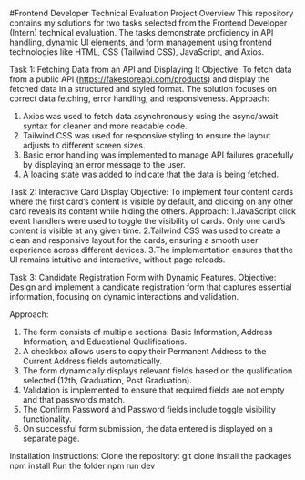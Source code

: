 #Frontend Developer Technical Evaluation
Project Overview
This repository contains my solutions for two tasks selected from the Frontend Developer (Intern) technical evaluation. The tasks demonstrate proficiency in API handling, dynamic UI elements, and form management using frontend technologies like HTML, CSS (Tailwind CSS), JavaScript, and Axios.

Task 1: Fetching Data from an API and Displaying It
Objective:
To fetch data from a public API (https://fakestoreapi.com/products) and display the fetched data in a structured and styled format. The solution focuses on correct data fetching, error handling, and responsiveness.
Approach:
1. Axios was used to fetch data asynchronously using the async/await syntax for cleaner and more readable code.
2. Tailwind CSS was used for responsive styling to ensure the layout adjusts to different screen sizes.
3. Basic error handling was implemented to manage API failures gracefully by displaying an error message to the user.
4. A loading state was added to indicate that the data is being fetched.

Task 2: Interactive Card Display
Objective:
To implement four content cards where the first card’s content is visible by default, and clicking on any other card reveals its content while hiding the others.
Approach:
1.JavaScript click event handlers were used to toggle the visibility of cards. Only one card’s content is visible at any given time.
2.Tailwind CSS was used to create a clean and responsive layout for the cards, ensuring a smooth user experience across different devices.
3.The implementation ensures that the UI remains intuitive and interactive, without page reloads.

Task 3: Candidate Registration Form with Dynamic Features.
Objective:
Design and implement a candidate registration form that captures essential information, focusing on dynamic interactions and validation.

Approach:
1. The form consists of multiple sections: Basic Information, Address Information, and Educational Qualifications.
2. A checkbox allows users to copy their Permanent Address to the Current Address fields automatically.
3. The form dynamically displays relevant fields based on the qualification selected (12th, Graduation, Post Graduation).
4. Validation is implemented to ensure that required fields are not empty and that passwords match.
5. The Confirm Password and Password fields include toggle visibility functionality.
6. On successful form submission, the data entered is displayed on a separate page.

Installation Instructions:
Clone the repository:
    git clone [<repository-url>](https://github.com/aarav-gargg/SpartaTasks.git)
Install the packages
    npm install 
Run the folder
   npm run dev
